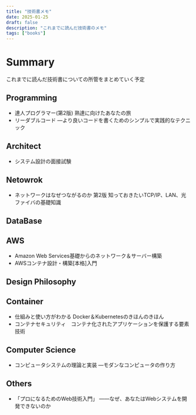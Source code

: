 ```yaml
---
title: "技術書メモ"
date: 2025-01-25
draft: false
description: "これまでに読んだ技術書のメモ"
tags: ["books"]
---
```


# Summary
これまでに読んだ技術書についての所管をまとめていく予定

## Programming
- 達人プログラマー(第2版) 熟達に向けたあなたの旅
- リーダブルコード ―より良いコードを書くためのシンプルで実践的なテクニック
## Architect
- システム設計の面接試験
## Netowrok
- ネットワークはなぜつながるのか 第2版 知っておきたいTCP/IP、LAN、光ファイバの基礎知識
## DataBase
## AWS 
- Amazon Web Services基礎からのネットワーク＆サーバー構築
- AWSコンテナ設計・構築[本格]入門
## Design Philosophy
## Container
- 仕組みと使い方がわかる Docker＆Kubernetesのきほんのきほん
- コンテナセキュリティ　コンテナ化されたアプリケーションを保護する要素技術
## Computer Science
- コンピュータシステムの理論と実装 ―モダンなコンピュータの作り方
## Others
- 「プロになるためのWeb技術入門」 ――なぜ、あなたはWebシステムを開発できないのか